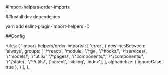 #Import-helpers-order-imports

##Install dev dependecies 

yarn add eslint-plugin-import-helpers -D

##Config

 rules: {
    'import-helpers/order-imports': [
      'error',
      { 
          newlinesBetween: 'always',
          groups: [
              '/^react/',
              'module',
              '/^@/',
              '/^hooks/',
              '/^services/',
              '/^models/',
              '/^utils/',
              '/^pages/',
              '/^components/',
              '/^./components/',
              '/^./state/',
              '/^./utils/',
              ['parent', 'sibling', 'index'],
          ],
          alphabetize: { ignoreCase: true },
      }
    ],
  },
